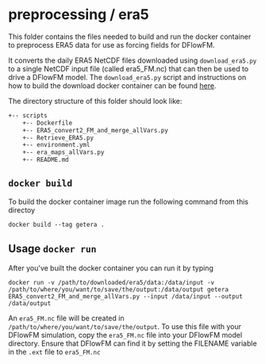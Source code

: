 # preprocessing / era5
This folder contains the files needed to build and run the docker container to preprocess ERA5 data for use as forcing fields for DFlowFM.

It converts the daily ERA5 NetCDF files downloaded using `download_era5.py` to a single NetCDF input file (called era5_FM.nc) that can then be used to drive a DFlowFM model. 
The `download_era5.py` script and instructions on how to build the download docker container can be found [here](https://github.com/c-scale-community/use-case-hisea/tree/main/scripts/download).

The directory structure of this folder should look like:

```bash
+-- scripts
    +-- Dockerfile
    +-- ERA5_convert2_FM_and_merge_allVars.py
    +-- Retrieve_ERA5.py
    +-- environment.yml
    +-- era_maps_allVars.py
    +-- README.md
```

## `docker build`

To build the docker container image run the following command from this directoy

	docker build --tag getera .

## Usage `docker run`

After you've built the docker container you can run it by typing

	docker run -v /path/to/downloaded/era5/data:/data/input -v /path/to/where/you/want/to/save/the/output:/data/output getera ERA5_convert2_FM_and_merge_allVars.py --input /data/input --output /data/output

An `era5_FM.nc` file will be created in `/path/to/where/you/want/to/save/the/output`. To use this file with your DFlowFM simulation, copy the `era5_FM.nc` file into your DFlowFM model directory. Ensure that DFlowFM can find it by setting the FILENAME variable in the `.ext` file to `era5_FM.nc`

